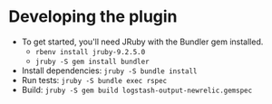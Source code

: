# Developing the plugin
 
* To get started, you'll need JRuby with the Bundler gem installed.
  * `rbenv install jruby-9.2.5.0`
  * `jruby -S gem install bundler`
* Install dependencies: `jruby -S bundle install`
* Run tests: `jruby -S bundle exec rspec`
* Build: `jruby -S gem build logstash-output-newrelic.gemspec`
